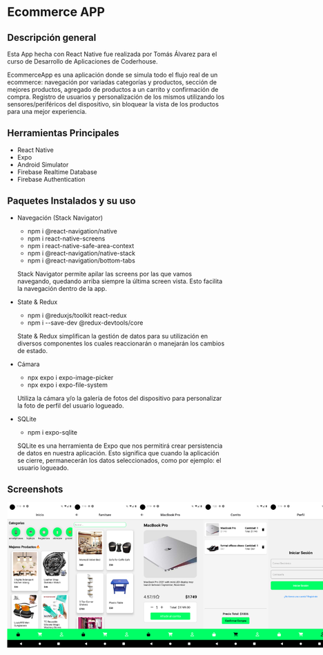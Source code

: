 # Ecommerce APP

## Descripción general

Esta App hecha con React Native fue realizada por Tomás Álvarez para el curso de Desarrollo de Aplicaciones de Coderhouse.

EcommerceApp es una aplicación donde se simula todo el flujo real de un ecommerce: navegación por variadas categorías y productos, sección de mejores productos, agregado de productos a un carrito y confirmación de compra. Registro de usuarios y personalización de los mismos utilizando los sensores/periféricos del dispositivo, sin bloquear la vista de los productos para una mejor experiencia.

## Herramientas Principales

- React Native
- Expo
- Android Simulator
- Firebase Realtime Database
- Firebase Authentication

## Paquetes Instalados y su uso

- Navegación (Stack Navigator)

  - npm i @react-navigation/native
  - npm i react-native-screens
  - npm i react-native-safe-area-context
  - npm i @react-navigation/native-stack
  - npm i @react-navigation/bottom-tabs

  Stack Navigator permite apilar las screens por las que vamos navegando, quedando arriba siempre la última screen vista. Esto facilita la navegación dentro de la app.

- State & Redux

  - npm i @reduxjs/toolkit react-redux
  - npm i --save-dev @redux-devtools/core

  State & Redux simplifican la gestión de datos para su utilización en diversos componentes los cuales reaccionarán o manejarán los cambios de estado.

- Cámara

  - npx expo i expo-image-picker
  - npx expo i expo-file-system

  Utiliza la cámara y/o la galería de fotos del dispositivo para personalizar la foto de perfil del usuario logueado.

- SQLite

  - npm i expo-sqlite

  SQLite es una herramienta de Expo que nos permitirá crear persistencia de datos en nuestra aplicación. Esto significa que cuando la aplicación se cierre, permanecerán los datos seleccionados, como por ejemplo: el usuario logueado.

## Screenshots

<div style="display: flex; justify-content: space-between;">
    <img src="./assets/screenshots/ss-inicio.png" alt="App Screenshot" style="width: 30%;">
    <img src="./assets/screenshots/ss-categoria.png" alt="App Screenshot" style="width: 30%;">
    <img src="./assets/screenshots/ss-producto.png" alt="App Screenshot" style="width: 30%;">
    <img src="./assets/screenshots/ss-carrito.png" alt="App Screenshot" style="width: 30%;">
    <img src="./assets/screenshots/ss-login.png" alt="App Screenshot" style="width: 30%;">
    <img src="./assets/screenshots/ss-user.png" alt="App Screenshot" style="width: 30%;">
</div>
